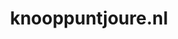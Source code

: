 ---
layout: post
title:  "knooppuntjoure.nl"
internal_url:  "/data/knooppuntjoure.nl.html"
categories: dutchgov
---
